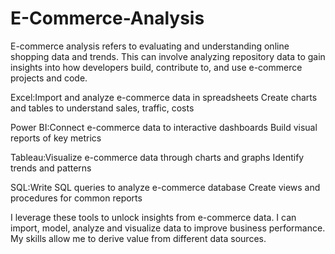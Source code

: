 # E-Commerce-Analysis

E-commerce analysis refers to evaluating and understanding online shopping data and trends. 
This can involve analyzing repository data to gain insights into how developers build, contribute to, and use e-commerce projects and code.

Excel:Import and analyze e-commerce data in spreadsheets
Create charts and tables to understand sales, traffic, costs

Power BI:Connect e-commerce data to interactive dashboards
Build visual reports of key metrics

Tableau:Visualize e-commerce data through charts and graphs
Identify trends and patterns

SQL:Write SQL queries to analyze e-commerce database
Create views and procedures for common reports

 I leverage these tools to unlock insights from e-commerce data.
 I can import, model, analyze and visualize data to improve business performance. 
 My skills allow me to derive value from different data sources.


